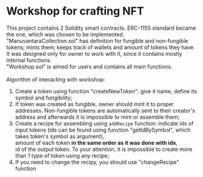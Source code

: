 # Workshop for crafting NFT

This project contains 2 Solidity smart contracts. ERC-1155 standard became the one, which was chosen to be implemented.
"ManuvantaraCollection.sol" has definition for fungible and non-fungible tokens; mints them; keeps track of wallets and amount of tokens they have. It was designed only for owner to work with it, since it contains mostly internal functions.<br />
"Workshop.sol" is aimed for users and contains all main functions.
<br />
<br />
Algorithm of interacting with workshop:

1. Create a token using function "createNewToken": give it name, define its symbol and fungibility;<br />
2. If token was created as fungible, owner should mint it to proper addresses. Non-fungible tokens are automatically sent to their creator's address and afterwards it is impossible to mint or assemble them;<br />
3. Create a recipe for assembling using `addRecipe` function: indicate ids of input tokens (ids can be found using function "getIdBySymbol", which takes token's symbol as argument), <br />amount of each token **in the same order as it was done with ids**,<br />id of the output token. To your attention, it is impossible to create more than 1 type of token using any recipe;<br />
4. If you need to change the recipy, you should use "changeRecipe" function
